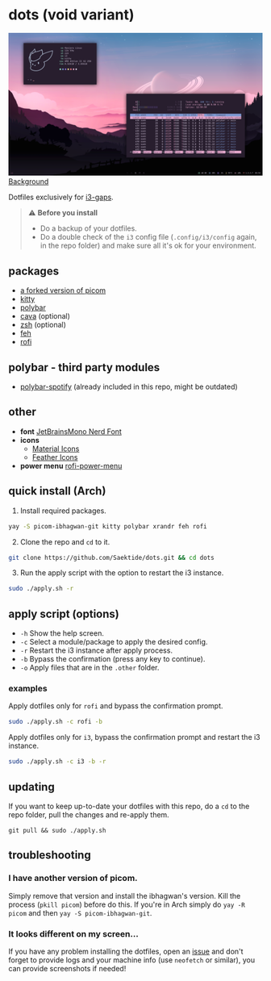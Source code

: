 # dots (void variant)
![Sample](sample.png)
[Background](bg.jpg)

Dotfiles exclusively for [i3-gaps](https://github.com/Airblader/i3).

> ⚠️ **Before you install**
> * Do a backup of your dotfiles.
> * Do a double check of the `i3` config file (`.config/i3/config` again, in the repo folder) and make sure all it's ok for your environment.

## packages
* [a forked version of picom](https://github.com/ibhagwan/picom)
* [kitty](https://github.com/kovidgoyal/kitty)
* [polybar](https://github.com/polybar/polybar)
* [cava](https://github.com/karlstav/cava) (optional)
* [zsh](https://github.com/ohmyzsh/ohmyzsh) (optional)
* [feh](https://github.com/derf/feh)
* [rofi](https://github.com/davatorium/rofi)

## polybar - third party modules
* [polybar-spotify](https://github.com/Jvanrhijn/polybar-spotify) (already included in this repo, might be outdated)

## other
* **font** [JetBrainsMono Nerd Font](https://www.nerdfonts.com/font-downloads)
* **icons**
  * [Material Icons](https://fonts.google.com/icons?selected=Material+Icons)
  * [Feather Icons](https://github.com/AT-UI/feather-font)
* **power menu** [rofi-power-menu](https://github.com/jluttine/rofi-power-menu)

## quick install (Arch)
1. Install required packages.
```sh
yay -S picom-ibhagwan-git kitty polybar xrandr feh rofi
```
2. Clone the repo and `cd` to it.
```sh
git clone https://github.com/Saektide/dots.git && cd dots
```
3. Run the apply script with the option to restart the i3 instance.
```sh
sudo ./apply.sh -r
```

## apply script (options)
* `-h` Show the help screen.
* `-c` Select a module/package to apply the desired config.
* `-r` Restart the i3 instance after apply process.
* `-b` Bypass the confirmation (press any key to continue).
* `-o` Apply files that are in the `.other` folder.

### examples
Apply dotfiles only for `rofi` and bypass the confirmation prompt.
```sh
sudo ./apply.sh -c rofi -b
```
Apply dotfiles only for `i3`, bypass the confirmation prompt and restart the i3 instance.
```sh
sudo ./apply.sh -c i3 -b -r
```

## updating
If you want to keep up-to-date your dotfiles with this repo, do a `cd` to the repo folder, pull the changes and re-apply them.
```
git pull && sudo ./apply.sh
```

## troubleshooting

### I have another version of picom.
Simply remove that version and install the ibhagwan's version. Kill the process (`pkill picom`) before do this. If you're in Arch simply do `yay -R picom` and then `yay -S picom-ibhagwan-git`.

### It looks different on my screen...
If you have any problem installing the dotfiles, open an [issue](https://github.com/Saektide/dots/issues) and don't forget to provide logs and your machine info (use `neofetch` or similar), you can provide screenshots if needed!
